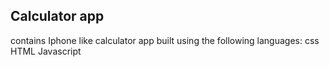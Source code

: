 ## Calculator app

contains Iphone like calculator app built using the following languages:
css
HTML
Javascript
